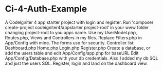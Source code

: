 # Ci-4-Auth-Example
A CodeIgniter 4 app starter project with login and register.
Run 'composer create-project codeigniter4/appstarter project-root' in your www folder
changing project-root to you apps name. Use my UserModel.php, Routes.php, Views and Controllers in my files.
Replace Filters.php in App/Config with mine. The forms use  <?= csrf_field() ?> for security.
Controller list: Dashboard.php   Home.php   Login.php  Register.php
Create a database, or add the users table and edit App/Config/app.php for baseURL
Edit App/Config/Database.php with your db credentials. Also I added my db SQL and just
the users SQL.
Register, login and land on the dashboard view.
